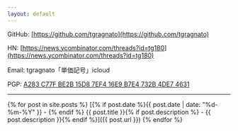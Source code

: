 ```yaml
---
layout: default
---
```


GitHub: [https://github.com/tgragnato](https://github.com/tgragnato)

HN: [https://news.ycombinator.com/threads?id=tg180](https://news.ycombinator.com/threads?id=tg180)

Email: tgragnato「単価記号」icloud

PGP: [A283 C77F BE2B 15D8 7EF4 16E9 B7E4 732B 4DE7 4631](https://keys.openpgp.org/vks/v1/by-fingerprint/A283C77FBE2B15D87EF416E9B7E4732B4DE74631)

---

{% for post in site.posts %}
[{% if post.date %}{{ post.date | date: "%d-%m-%Y" }} - {% endif %} {{ post.title }}{% if post.description %} - {{ post.description }}{% endif %}]({{ post.url }})
{% endfor %}